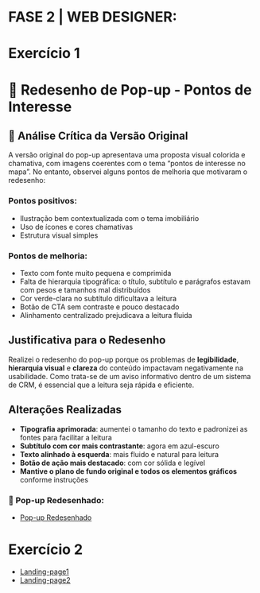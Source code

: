 # FASE 2 | WEB DESIGNER:

# Exercício 1

# 🧩 Redesenho de Pop-up - Pontos de Interesse

## 📌 Análise Crítica da Versão Original

A versão original do pop-up apresentava uma proposta visual colorida e chamativa, com imagens coerentes com o tema “pontos de interesse no mapa”. No entanto, observei alguns pontos de melhoria que motivaram o redesenho:

### Pontos positivos:
- Ilustração bem contextualizada com o tema imobiliário
- Uso de ícones e cores chamativas
- Estrutura visual simples

### Pontos de melhoria:
- Texto com fonte muito pequena e comprimida
- Falta de hierarquia tipográfica: o título, subtítulo e parágrafos estavam com pesos e tamanhos mal distribuídos
- Cor verde-clara no subtítulo dificultava a leitura
- Botão de CTA sem contraste e pouco destacado
- Alinhamento centralizado prejudicava a leitura fluida

## Justificativa para o Redesenho

Realizei o redesenho do pop-up porque os problemas de **legibilidade**, **hierarquia visual** e **clareza** do conteúdo impactavam negativamente na usabilidade. Como trata-se de um aviso informativo dentro de um sistema de CRM, é essencial que a leitura seja rápida e eficiente.

## Alterações Realizadas

- **Tipografia aprimorada**: aumentei o tamanho do texto e padronizei as fontes para facilitar a leitura
- **Subtítulo com cor mais contrastante**: agora em azul-escuro
- **Texto alinhado à esquerda**: mais fluido e natural para leitura
- **Botão de ação mais destacado**: com cor sólida e legível
- **Mantive o plano de fundo original e todos os elementos gráficos** conforme instruções

### 🔺 Pop-up Redesenhado:
- [Pop-up Redesenhado](https://drive.google.com/file/d/16i8D2A4GlmTV-KN8Y4LEwL2SxRJFXoPr/view?usp=drive_link)

# Exercício 2

- [Landing-page1](https://drive.google.com/file/d/1GMWDLcgEOBYORFDzipPkmCuqv9ppYfpn/view?usp=drive_link)
- [Landing-page2](https://drive.google.com/file/d/1jg-Di4z48I5pcawl5MWfB5UY3ym7sPeO/view?usp=drive_link)
